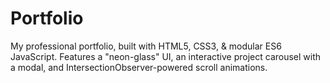 # Portfolio
My professional portfolio, built with HTML5, CSS3, &amp; modular ES6 JavaScript. Features a "neon-glass" UI, an interactive project carousel with a modal, and IntersectionObserver-powered scroll animations.
